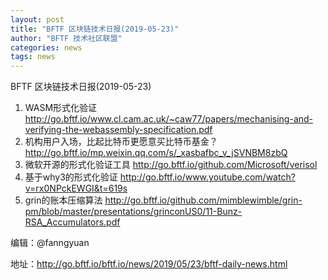 ```yaml
---
layout: post
title: "BFTF 区块链技术日报(2019-05-23)"
author: "BFTF 技术社区联盟"
categories: news
tags: news
---
```


BFTF 区块链技术日报(2019-05-23)

1. WASM形式化验证 <http://go.bftf.io/www.cl.cam.ac.uk/~caw77/papers/mechanising-and-verifying-the-webassembly-specification.pdf>
2. 机构用户入场，比起比特币更愿意买比特币基金？ <http://go.bftf.io/mp.weixin.qq.com/s/_xasbafbc_v_jSVNBM8zbQ>
3. 微软开源的形式化验证工具 <http://go.bftf.io/github.com/Microsoft/verisol>
4. 基于why3的形式化验证 <http://go.bftf.io/www.youtube.com/watch?v=rx0NPckEWGI&t=619s>
5. grin的账本压缩算法 <http://go.bftf.io/github.com/mimblewimble/grin-pm/blob/master/presentations/grinconUS0/11-Bunz-RSA_Accumulators.pdf>

编辑：@fanngyuan

地址：http://go.bftf.io/bftf.io/news/2019/05/23/bftf-daily-news.html
